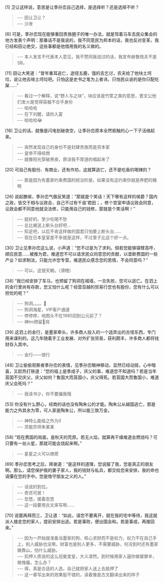 
[1] 卫让这样说，意思是让季孙峦自己选择，是选择听？还是选择不听？
>--- 田让卫让？<br>
>--- 沙发<br>

[6] 可是，季孙峦现在能够重回贵族圈子的唯一办法，就是驾着马车去民众集会的地方发表个声明：那番话不是我说的，我不同意民为邦本的话，我也反对变革，我已经和田让绝交，这些事都是他借用我的名义做的。
>--- 本人发言不代表本人意见，我不赞同我说过的话，我宣布赫鲁晓夫不是SB。<br>

[11] 田让大笑道：“昔年重耳逃亡，途径五鹿，饿的去乞讨，农夫给了他块土坷垃，说让他去啃土坷垃吧。只怕这是史书之笔为上者讳，只怕民众说的是你只配吃屎……”
>--- 看过一个解释，说“野人与之块”，块应该是竹筐之类的意思，晋文公他们发火是觉得容器不合乎身份<br>
>--- 哈哈哈<br>
>--- 在下刘醒，请你入宴<br>
>--- 哈哈哈😂<br>

[18] 卫让的话，就像是闪电划破夜空，让季孙峦原本全然抵触的心一下子活络起来。
>--- 突然发现自己的身份不是封建贵族而是资本家<br>
>--- 皇帝不得经商<br>
>--- 就像阳光穿破黑夜，原谅我不厚道的唱起来了<br>

[20] 可自己有股份、有商业，还有作坊，这就算逃亡，还不是吃香的喝辣的？
>--- 那是因为有墨家约束费国的统治阶层，如果没有这约束你就是养肥的猪啊<br>

[26] 说起滕侯，季孙峦气极反笑道：“那就是个笑话！天下哪有这样的侯爵？国内之政，皆交于相与议政会，自己不过有千亩‘君田；，修个宫室申请议政会同意，议政会都不同意他就没法修，只能用自己的钱修，那就是个笑话啊！”
>--- 挺好的，至少吃喝不愁<br>
>--- 总比被送上断头台好吧…<br>
>--- 知足吧，以后不肯这样做的国君只怕要上断头台……<br>
>--- 现在日本皇室差不多就是这样，不过里子比这个好一点。<br>

[30] 卫让见季孙峦这么说，小声道：“您不过是为了求利。倘若您能够镇臂高呼，顺应民意……被推为君，难道您不可以请求民众同意您的贡献，以垄断费国的一些产业？如求制法，只能允许您专营，难道民众感念您的恩情，不会同意吗？”
>--- 可以，这很天朝。（滑稽）<br>

[38] “我已经安排了车马，也预留了狗洞在城墙，一旦失败，您可以逃亡。在泗上的金行里尚有存款，您又怕什么呢？经营百越的贸易行您也有股份，您有什么可以担忧的呢？”
>--- 狗洞。。。。🐶<br>
>--- 狗洞海星，VIP客户通道<br>
>--- 停停停，地图头不在1985回到公元前了？<br>
>--- 神tm预留🐶洞<br>

[39] 这泗上的金行，是墨家牵头，许多商人投入的一个适弄出的古怪东西，专门用来谋利的。这几年随着手工业发展、对外扩张贸易，获利颇丰，许多商人都将钱财存入其中。
>--- 金行——很行<br>

[48] 卫让偷偷观察者季孙峦的表情，见季孙峦眼神移动，显然已经动摇，心中暗喜，又趁热打铁道：“您的祖上是季成子，庆父的事，难道您不知道吗？若是当年莒国不交庆父，庆父如何？鲁国大而莒国小，庆父得死。若莒国大而鲁国小，难道庆父会死吗？”
>--- 我读书少，你不要骗我哦<br>

[53] 你没有什么野心，经商的话也没有陶朱公的才能。陶朱公从越国逃亡，那是能力之外其余为零，可人家是陶朱公，所以能三致万金。
>--- 神特么能级之外为0<br>
>--- 灵能宗师朱某某<br>

[58] “现在费国的局面，是秋天的荒原。若无火焰，就算再干燥难道会燃烧吗？可只要有一丝火星，那就可能会烧起来啊。”
>--- 星星之火可以燎原<br>

[69] 季孙峦思考之后，拜谢道：“是这样的道理，您说服了我，您是真正的朋友啊。那么，请您保护我的妻子家人，我的钱财与私兵，都交给您来安排，我的命也请攥在您的手中。您是恪守朋友之义的人。”
>--- 话说的到位。<br>
>--- 奇货可居！<br>
>--- 忽悠，接着忽悠<br>
>--- 这一段要用古文来写啊……<br>

[70] 说罢再拜而三，卫让道：“如此，请您不要离开，就在我的宅中等待，我这就派人接走您的家人，提前安排出逃。若是事败，便出国会和。若是事成，再接回来。”
>--- 因为一开始就准备当墨家的狗，核心求财而不是权力，权力不在自己手上，别人威胁也没用，财富也是别人更多，不需要威胁，何况到时还有墨家做靠山，怕什么威胁。<br>
>--- 扣押人质说的这么冠冕堂皇，大义凛然。到时候用家人逼你做替罪羊，做傀儡，怎么办？<br>
>--- 得，真是合适的人选，自己就把家人送上去抵押了<br>
>--- 这一章写出来的效果挺不错的，读着像是古文翻译出来的样子<br>
